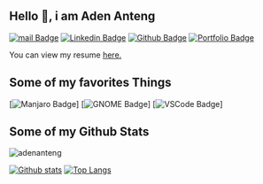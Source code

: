 <!---
adenanteng/adenanteng is a ✨ special ✨ repository because its `README.md` (this file) appears on your GitHub profile.
You can click the Preview link to take a look at your changes.
--->

## Hello 👋, i am Aden Anteng

[![mail Badge](https://img.shields.io/badge/-hey@adenanteng.com-c14438?style=for-the-badge&logo=Gmail&logoColor=white&link=mailto:hey@adenanteng.com)](mailto:hey@adenanteng.com) [![Linkedin Badge](https://img.shields.io/badge/-adenanteng-0072b1?style=for-the-badge&logo=Linkedin&logoColor=white&link=https://www.linkedin.com/in/adenanteng/)](https://www.linkedin.com/in/adenanteng/) [![Github Badge](https://img.shields.io/badge/-adenanteng-grey?style=for-the-badge&logo=github&logoColor=white&link=https://github.com/adenanteng/)](https://www.github.com/adenanteng/) 
[![Portfolio Badge](https://img.shields.io/badge/portfolio-web-blue?style=for-the-badge&link=http://cv.adenanteng.com/)](http://cv.adenanteng.com/) 

<p align='left'> You can view my resume <a href='http://cv.adenanteng.com' target=_blank><u>here</u>.</a></p>

## Some of my favorites Things
[![Manjaro Badge](https://img.shields.io/badge/-Manjaro-35BF5C?style=for-the-badge&logo=Manjaro&logoColor=white)]
[![GNOME Badge](https://img.shields.io/badge/-Gnome-4A86CF?style=for-the-badge&logo=GNOME&logoColor=white)]
[![VSCode Badge](https://img.shields.io/badge/-Visual%20Studio%20Code-007ACC?style=for-the-badge&logo=Visual%20Studio%20Code&logoColor=white)]

## Some of my Github Stats
<p align=left> <img src=https://komarev.com/ghpvc/?username=adenanteng alt=adenanteng /> </p>

[![Github stats](https://github-readme-stats.vercel.app/api?username=adenanteng&show_icons=true&include_all_commits=true)](https://github.com/adenanteng/github-readme-stats)
[![Top Langs](https://github-readme-stats.vercel.app/api/top-langs/?username=adenanteng&layout=compact)](https://github.com/adenanteng/github-readme-stats)
